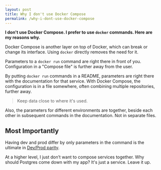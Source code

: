 ```yaml
---
layout: post
title: Why I don't use Docker Compose
permalink: /why-i-dont-use-docker-compose
---
```

**I don't use Docker Compose. I prefer to use `docker` commands. Here are
my reasons why.**

Docker Compose is another layer on top of Docker, which can break or change its
interface. Using `docker` directly removes the need for it.

Parameters to a `docker run` command are right there in front of you. Configuration in a "Compose file" is further away
from the user.

By putting `docker run` commands in a README, parameters are right there with
the documentation for that service. With Docker Compose, the configuration is
in a file somewhere, often combining multiple repositories, further away.

> Keep data close to where it's used.

Also, the parameters for different environments are together, beside each other in
subsequent commands in the documentation. Not in separate files.

## Most Importantly

Having dev and prod differ by only parameters in the command is the ultimate in
[Dev/Prod parity](https://12factor.net/dev-prod-parity).

At a higher level, I just don’t want to compose services together. Why should
Postgres come down with my app? It's just a service. Leave it up.
